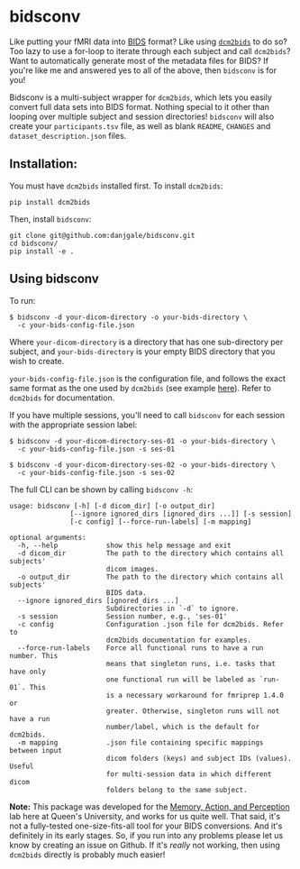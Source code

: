 # bidsconv

Like putting your fMRI data into [BIDS](https://bids.neuroimaging.io/) format? Like using [`dcm2bids`](https://cbedetti.github.io/Dcm2Bids/) to do so? Too lazy to use a for-loop to iterate through each subject and call `dcm2bids`? Want to automatically generate most of the metadata files for BIDS? If you're like me and answered yes to all of the above, then `bidsconv` is for you!

Bidsconv is a multi-subject wrapper for `dcm2bids`, which lets you easily convert full data sets into BIDS format. Nothing special to it other than looping over multiple subject and session directories! `bidsconv` will also create your `participants.tsv` file, as well as blank `README`, `CHANGES` and `dataset_description.json` files.  

## Installation:

You must have `dcm2bids` installed first. To install `dcm2bids`:

`pip install dcm2bids`

Then, install `bidsconv`:

```
git clone git@github.com:danjgale/bidsconv.git
cd bidsconv/
pip install -e .
```

## Using bidsconv

To run:

```
$ bidsconv -d your-dicom-directory -o your-bids-directory \
  -c your-bids-config-file.json
```

Where `your-dicom-directory` is a directory that has one sub-directory per subject, and `your-bids-directory` is your empty BIDS directory that you wish to create.  

`your-bids-config-file.json` is the configuration file, and follows the exact same format as the one used by `dcm2bids` (see example [here](https://github.com/cbedetti/Dcm2Bids/blob/master/example/config.json)). Refer to `dcm2bids` for documentation.

If you have multiple sessions, you'll need to call `bidsconv` for each session with the appropriate session label:

```
$ bidsconv -d your-dicom-directory-ses-01 -o your-bids-directory \
  -c your-bids-config-file.json -s ses-01
```

```
$ bidsconv -d your-dicom-directory-ses-02 -o your-bids-directory \ 
  -c your-bids-config-file.json -s ses-02
```

The full CLI can be shown by calling `bidsconv -h`:

```
usage: bidsconv [-h] [-d dicom_dir] [-o output_dir]
               [--ignore ignored_dirs [ignored_dirs ...]] [-s session]
               [-c config] [--force-run-labels] [-m mapping]

optional arguments:
  -h, --help            show this help message and exit
  -d dicom_dir          The path to the directory which contains all subjects'
                        dicom images.
  -o output_dir         The path to the directory which contains all subjects'
                        BIDS data.
  --ignore ignored_dirs [ignored_dirs ...]
                        Subdirectories in `-d` to ignore.
  -s session            Session number, e.g., 'ses-01'
  -c config             Configuration .json file for dcm2bids. Refer to
                        dcm2bids documentation for examples.
  --force-run-labels    Force all functional runs to have a run number. This
                        means that singleton runs, i.e. tasks that have only
                        one functional run will be labeled as `run-01`. This
                        is a necessary workaround for fmriprep 1.4.0 or
                        greater. Otherwise, singleton runs will not have a run
                        number/label, which is the default for dcm2bids.
  -m mapping            .json file containing specific mappings between input
                        dicom folders (keys) and subject IDs (values). Useful
                        for multi-session data in which different dicom
                        folders belong to the same subject.

```

**Note:** This package was developed for the [Memory, Action, and Perception](http://www.gallivanmaplab.com/home) lab here at Queen's University, and works for us quite well. That said, it's not a fully-tested one-size-fits-all tool for your BIDS conversions. And it's definitely in its early stages. So, if you run into any problems please let us know by creating an issue on Github. If it's *really* not working, then using `dcm2bids` directly is probably much easier!
